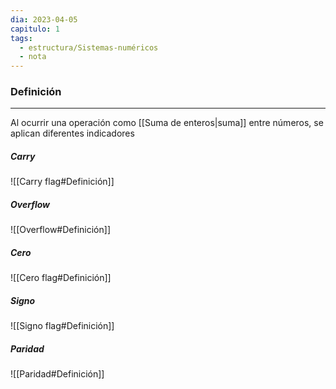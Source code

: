 ```yaml
---
dia: 2023-04-05
capitulo: 1
tags:
  - estructura/Sistemas-numéricos
  - nota
---
```

### Definición
---
Al ocurrir una operación como [[Suma de enteros|suma]] entre números, se aplican diferentes indicadores

##### Carry
![[Carry flag#Definición]]


##### Overflow
![[Overflow#Definición]]


##### Cero
![[Cero flag#Definición]]


##### Signo
![[Signo flag#Definición]]

##### Paridad
![[Paridad#Definición]]